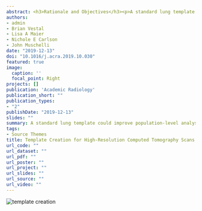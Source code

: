 ```yaml
---
abstract: <h3>Rationale and Objectives</h3><p>A standard lung template could improve population-level analyses for computed tomography (CT) scans of the lung. We develop a fully automated preprocessing pipeline for image analysis of the lungs using updated methodologies and R software that results in the creation of a standard lung template. We apply this pipeline to CT scans from a sarcoidosis population, exploring the influence of registration on radiomic analyses.</p><h3>Materials and Methods</h3><p>Using 65 high-resolution CT scans from healthy adults, we create a standard lung template by segmenting the left and right lungs, nonlinearly registering lung masks to an initial template mask, and using an unbiased, iterative procedure to converge to a standard lung shape (Dice similarity coefficient ≥0.99). We compare three-dimensional radiomic features between control and sarcoidosis patients, before and after registration to a study-specific lung template.</p><h3>Results</h3><p>The final lung template had a right lung volume of 2967 cm<sup>3</sup> and left lung volume of 2623 cm<sup>3</sup>, with a median HU = −862. Registration significantly affected radiomic features, shifting the HU distribution to the left, decreasing variability, and increasing smoothness (<i>p</i> < 0.0001). The registration improved detective ability of radiomics; for contrast, autocorrelation, energy, and homogeneity, the group effect was significant postregistration (<i>p</i> < 0.05), but was not significant preregistration.</p><h3>Conclusion</h3><p>The final lung template and software used for its creation are publicly available via the <i>lungct</i> R package to facilitate its use in practice. This study advances lung imaging by developing tools to improve population-level analyses for various lung diseases.</p>
authors:
- admin
- Brian Vestal
- Lisa A Maier
- Nichole E Carlson
- John Muschelli
date: "2019-12-13"
doi: "10.1016/j.acra.2019.10.030"
featured: true
image:
  caption: ''
  focal_point: Right
projects: []
publication: 'Academic Radiology'
publication_short: ""
publication_types:
- "2"
publishDate: "2019-12-13"
slides: ""
summary: A standard lung template could improve population-level analyses for computed tomography (CT) scans of the lung. We develop a fully automated preprocessing pipeline for image analysis of the lungs using updated methodologies and R software that results in the creation of a standard lung template. We apply this pipeline to CT scans from a sarcoidosis population, exploring the influence of registration on radiomic analyses
tags:
- Source Themes
title: Template Creation for High-Resolution Computed Tomography Scans of the Lung in R Software
url_code: ""
url_dataset: ""
url_pdf: ""
url_poster: ""
url_project: ""
url_slides: ""
url_source: ""
url_video: ""
---
```

![template creation](/img/template.jpg)
